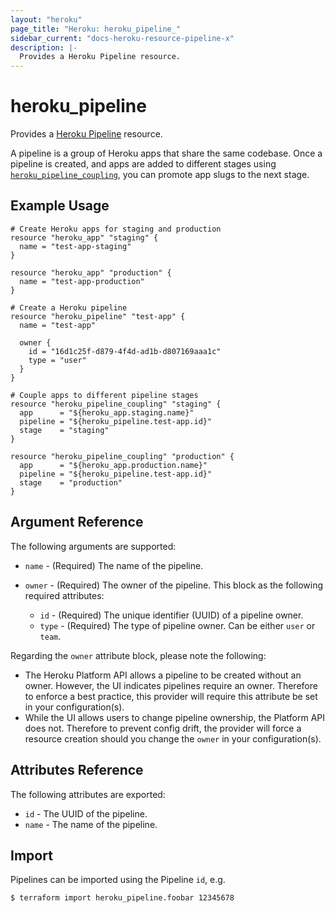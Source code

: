 ```yaml
---
layout: "heroku"
page_title: "Heroku: heroku_pipeline_"
sidebar_current: "docs-heroku-resource-pipeline-x"
description: |-
  Provides a Heroku Pipeline resource.
---
```


# heroku\_pipeline


Provides a [Heroku Pipeline](https://devcenter.heroku.com/articles/pipelines)
resource.

A pipeline is a group of Heroku apps that share the same codebase. Once a
pipeline is created, and apps are added to different stages using
[`heroku_pipeline_coupling`](./pipeline_coupling.html), you can promote app
slugs to the next stage.

## Example Usage

```hcl
# Create Heroku apps for staging and production
resource "heroku_app" "staging" {
  name = "test-app-staging"
}

resource "heroku_app" "production" {
  name = "test-app-production"
}

# Create a Heroku pipeline
resource "heroku_pipeline" "test-app" {
  name = "test-app"

  owner {
	id = "16d1c25f-d879-4f4d-ad1b-d807169aaa1c"
	type = "user"
  }
}

# Couple apps to different pipeline stages
resource "heroku_pipeline_coupling" "staging" {
  app      = "${heroku_app.staging.name}"
  pipeline = "${heroku_pipeline.test-app.id}"
  stage    = "staging"
}

resource "heroku_pipeline_coupling" "production" {
  app      = "${heroku_app.production.name}"
  pipeline = "${heroku_pipeline.test-app.id}"
  stage    = "production"
}
```

## Argument Reference

The following arguments are supported:

* `name` - (Required) The name of the pipeline.

* `owner` - (Required) The owner of the pipeline. This block as the following required attributes:
    * `id` - (Required) The unique identifier (UUID) of a pipeline owner.
    * `type` - (Required) The type of pipeline owner. Can be either `user` or `team`.


Regarding the `owner` attribute block, please note the following:
* The Heroku Platform API allows a pipeline to be created without an owner. However, the UI indicates pipelines require an owner.
Therefore to enforce a best practice, this provider will require this attribute be set in your configuration(s).
* While the UI allows users to change pipeline ownership, the Platform API does not. Therefore to prevent config drift,
the provider will force a resource creation should you change the `owner` in your configuration(s).

## Attributes Reference

The following attributes are exported:

* `id` - The UUID of the pipeline.
* `name` - The name of the pipeline.

## Import

Pipelines can be imported using the Pipeline `id`, e.g.

```
$ terraform import heroku_pipeline.foobar 12345678
```
